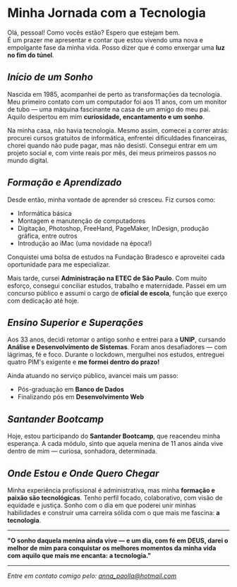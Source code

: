 #  Minha Jornada com a Tecnologia

Olá, pessoal! Como vocês estão? Espero que estejam bem.  
É um prazer me apresentar e contar que estou vivendo uma nova e empolgante fase da minha vida. Posso dizer que é como enxergar uma **luz no fim do túnel**.

## *Início de um Sonho*

Nascida em 1985, acompanhei de perto as transformações da tecnologia. Meu primeiro contato com um computador foi aos 11 anos, com um monitor de tubo — uma máquina fascinante na casa de um amigo do meu pai. Aquilo despertou em mim **curiosidade, encantamento e um sonho**.

Na minha casa, não havia tecnologia. Mesmo assim, comecei a correr atrás: procurei cursos gratuitos de informática, enfrentei dificuldades financeiras, chorei quando não pude pagar, mas não desisti. Consegui entrar em um projeto social e, com vinte reais por mês, dei meus primeiros passos no mundo digital.

## *Formação e Aprendizado*

Desde então, minha vontade de aprender só cresceu. Fiz cursos como:
- Informática básica
- Montagem e manutenção de computadores
- Digitação, Photoshop, FreeHand, PageMaker, InDesign, produção gráfica, entre outros
- Introdução ao iMac (uma novidade na época!)

Conquistei uma bolsa de estudos na Fundação Bradesco e aproveitei cada oportunidade para me especializar.

Mais tarde, cursei **Administração na ETEC de São Paulo**. Com muito esforço, consegui conciliar estudos, trabalho e maternidade. Passei em um concurso público e assumi o cargo de **oficial de escola**, função que exerço com dedicação até hoje.

## *Ensino Superior e Superações*

Aos 33 anos, decidi retomar o antigo sonho e entrei para a **UNIP**, cursando **Análise e Desenvolvimento de Sistemas**. Foram anos desafiadores — com lágrimas, fé e foco. Durante o lockdown, mergulhei nos estudos, entreguei quatro PIM's exigente e **me formei dentro do prazo!**

Ainda atuando no serviço público, avancei mais um passo:  
- Pós-graduação em **Banco de Dados**  
- Finalizando pós em **Desenvolvimento Web**

## *Santander Bootcamp*

Hoje, estou participando do **Santander Bootcamp**, que reacendeu minha esperança. A cada módulo, sinto que aquela menina de 11 anos ainda vive dentro de mim — curiosa, sonhadora, determinada.

## *Onde Estou e Onde Quero Chegar*

Minha experiência profissional é administrativa, mas minha **formação e paixão são tecnológicas**. Tenho perfil focado, colaborativo, com visão de equidade e justiça. Sonho com o dia em que poderei unir minhas habilidades e construir uma carreira sólida com o que mais me fascina: **a tecnologia**.

---

**"O sonho daquela menina ainda vive — e um dia, com fé em DEUS, darei o melhor de mim para conquistar os melhores momentos da minha vida com aquilo que mais me encanta: a tecnologia."**

---

*Entre em contato comigo pelo: 
anna_paolla@hotmail.com*
